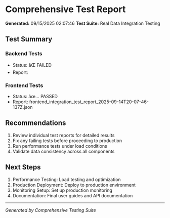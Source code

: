 ﻿# Comprehensive Test Report
**Generated:** 09/15/2025 02:07:46
**Test Suite:** Real Data Integration Testing

## Test Summary

### Backend Tests
- Status: âŒ FAILED
- Report: 

### Frontend Tests
- Status: âœ… PASSED
- Report: frontend_integration_test_report_2025-09-14T20-07-46-137Z.json

## Recommendations

1. Review individual test reports for detailed results
2. Fix any failing tests before proceeding to production
3. Run performance tests under load conditions
4. Validate data consistency across all components

## Next Steps

1. Performance Testing: Load testing and optimization
2. Production Deployment: Deploy to production environment
3. Monitoring Setup: Set up production monitoring
4. Documentation: Final user guides and API documentation

---
*Generated by Comprehensive Testing Suite*

